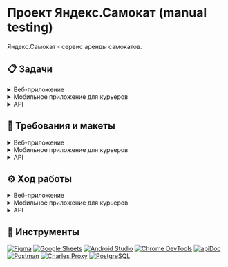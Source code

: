 # Проект Яндекс.Самокат (manual testing)

Яндекс.Самокат - сервис аренды самокатов.

## 📋 Задачи

<details>
  <summary>Веб-приложение</summary>

1. Изучить требования к веб-приложению Яндекс.Самокат
2. Составить чек-лист по требованиям к экрану «Статус заказа»
3. Для экрана «Сделать заказ» составь проверки на валидацию полей
4. Провести тестирование всей функциональности не только по получившимся чек-листам и таблицам, но и по остальным макетам и требованиям (кроме главной страницы)

</details>

<details>
  <summary>Мобильное приложение для курьеров</summary>

  1. Изучить требования к мобильному приложению Яндекс.Самокат
  2. Спроектировать тест-кейсы для проверки нотификаций и отсутствия интернет-соединения
  3. Протестировать функциональность 

</details>

<details>
  <summary>API</summary>

1. Изучить требования к бэкенду и документацию к API
2. Разработать чек-лист для проверки создания курьера, удаления курьера, получения заказа по номеру
3. Протестировать API

</details>

## 📑 Требования и макеты

<details>
  <summary>Веб-приложение</summary>
  
  [Требования к веб-приложению](docs/requirements_web_app_1.1.pdf)

  [Макеты веб-приложения](https://www.figma.com/design/vHgTVzFac8zyxhMZ2o4b2m/web?node-id=0-1&p=f)
  
</details>

<details>
  <summary>Мобильное приложение для курьеров</summary>

  [Требования к мобильному приложению](docs/requirements_mob_app.pdf)

  [Макеты мобильного приложения](https://www.figma.com/design/kqLqPvSvjLVLomkdadkAnk/mobile?node-id=0-1&p=f)
  
</details>

<details>
  <summary>API</summary>

  [Требования к бэкенду приложения](docs/requirements_backend.pdf)

  [Документация API](docs/Ez-scooter.pdf)
  
</details>

## ⚙️ Ход работы
<details>
  <summary>Веб-приложение</summary>

1. Проведен тест-анализ и декомпозиция текстовых требований и макетов в Figma; уточнены «серые зоны».
2. Спроектирована тестовая документация с применением техник тест-дизайна: разбиение на классы эквивалентности, выделение граничных значений, позитивное и негативное тестирование. В результате составлены:
* [чек-лист](https://docs.google.com/spreadsheets/d/1L0QfNDhCypyGEohAuW-NaKQu3rt6zEH43-FZzmWsRD0/edit?gid=943703744#gid=943703744) по требованиям к экрану «Статус заказа»,
* [проверки на валидацию полей](https://docs.google.com/spreadsheets/d/1L0QfNDhCypyGEohAuW-NaKQu3rt6zEH43-FZzmWsRD0/edit?gid=1540465171#gid=1540465171) для экрана «Сделать заказ».
3. Проведено тестирование по подготовленным сценариям.
4. Выполнено [исследовательское тестирование](https://docs.google.com/spreadsheets/d/1L0QfNDhCypyGEohAuW-NaKQu3rt6zEH43-FZzmWsRD0/edit?gid=1539613303#gid=1539613303) оставшейся функциональности приложения (кроме главной страницы).
5. Заведены [баг-репорты](https://docs.google.com/spreadsheets/d/1L0QfNDhCypyGEohAuW-NaKQu3rt6zEH43-FZzmWsRD0/edit?gid=519963605#gid=519963605&range=A1:A60) по результатам тестирования.
  
</details>

<details>
  <summary>Мобильное приложение для курьеров</summary>

1. Изучены текстовые требования и макеты экранов в Figma к мобильному приложению Яндекс.Самокат; уточнены «серые зоны».
2. Спроектированы [тест-кейсы](https://docs.google.com/spreadsheets/d/1L0QfNDhCypyGEohAuW-NaKQu3rt6zEH43-FZzmWsRD0/edit?gid=424948590#gid=424948590) для проверки нотификаций и сценариев при отсутствии интернет-соединения.
3. Проведено тестирование функциональности приложения в эмуляторе Android Studio.
4. Заведены [баг-репорты](https://docs.google.com/spreadsheets/d/1L0QfNDhCypyGEohAuW-NaKQu3rt6zEH43-FZzmWsRD0/edit?gid=519963605#gid=519963605&range=A61:A78) по результатам тестирования.
 
</details>

<details>
  <summary>API</summary>

1. Изучены требования к бэкенду и документация к API в Apidoc.
2. Разработан [чек-лист](https://docs.google.com/spreadsheets/d/1L0QfNDhCypyGEohAuW-NaKQu3rt6zEH43-FZzmWsRD0/edit?gid=336872680#gid=336872680) для проверки создания и удаления курьера, получения заказа по номеру.
3. Проведено тестирование API в Postman: проверены коды и статусы ответов, структура ответов и корректность изменения данных в базе (с помощью SQL-запросов).
4. Заведены [баг-репорты](https://docs.google.com/spreadsheets/d/1L0QfNDhCypyGEohAuW-NaKQu3rt6zEH43-FZzmWsRD0/edit?gid=519963605#gid=519963605&range=A79:A87) по результатам тестирования.

</details>

## 🔧 Инструменты  

[![Figma](https://img.shields.io/badge/Figma-000000?style=for-the-badge&logo=figma&logoColor=white)](https://www.figma.com)
[![Google Sheets](https://img.shields.io/badge/Google_Sheets-34A853?style=for-the-badge&logo=google-sheets&logoColor=white)](https://docs.google.com/spreadsheets)
[![Android Studio](https://img.shields.io/badge/Android_Studio-3DDC84?style=for-the-badge&logo=android-studio&logoColor=white)](https://developer.android.com/studio)
[![Chrome DevTools](https://img.shields.io/badge/Chrome_DevTools-4285F4?style=for-the-badge&logo=googlechrome&logoColor=white)](https://developer.chrome.com/docs/devtools)
[![apiDoc](https://img.shields.io/badge/apiDoc-000000?style=for-the-badge&logo=swagger&logoColor=white)](https://apidocjs.com/)
[![Postman](https://img.shields.io/badge/Postman-FF6C37?style=for-the-badge&logo=postman&logoColor=white)](https://www.postman.com)
[![Charles Proxy](https://img.shields.io/badge/Charles_Proxy-4285F4?style=for-the-badge&logo=googlechrome&logoColor=white)](https://www.charlesproxy.com)
[![PostgreSQL](https://img.shields.io/badge/PostgreSQL-336791?style=for-the-badge&logo=postgresql&logoColor=white)](https://www.postgresql.org)


